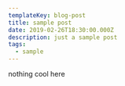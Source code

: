 ```yaml
---
templateKey: blog-post
title: sample post
date: 2019-02-26T18:30:00.000Z
description: just a sample post
tags:
  - sample
---
```


nothing cool here